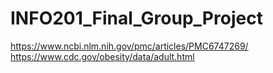# INFO201_Final_Group_Project



https://www.ncbi.nlm.nih.gov/pmc/articles/PMC6747269/
https://www.cdc.gov/obesity/data/adult.html
